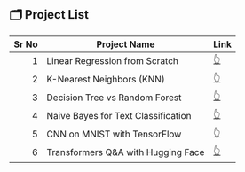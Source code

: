## 🗂️ Project List

| Sr No | Project Name                      | Link                                           |
|------:|-----------------------------------|------------------------------------------------|
| 1     | Linear Regression from Scratch    | [👆](./00_basics/linear_regression.ipynb)    |
| 2     | K-Nearest Neighbors (KNN)         | [👆](./00_basics/k_nearest_neighbors.ipynb)  |
| 3     | Decision Tree vs Random Forest    | [👆](./01_intermediate/decision_tree_vs_random_forest.ipynb) |
| 4     | Naive Bayes for Text Classification | [👆](./01_intermediate/naive_bayes_text.ipynb) |
| 5     | CNN on MNIST with TensorFlow      | [👆](./02_advanced/cnn_mnist_tf.ipynb)       |
| 6     | Transformers Q&A with Hugging Face| [👆](./02_advanced/transformers_qa_hf.ipynb) |
